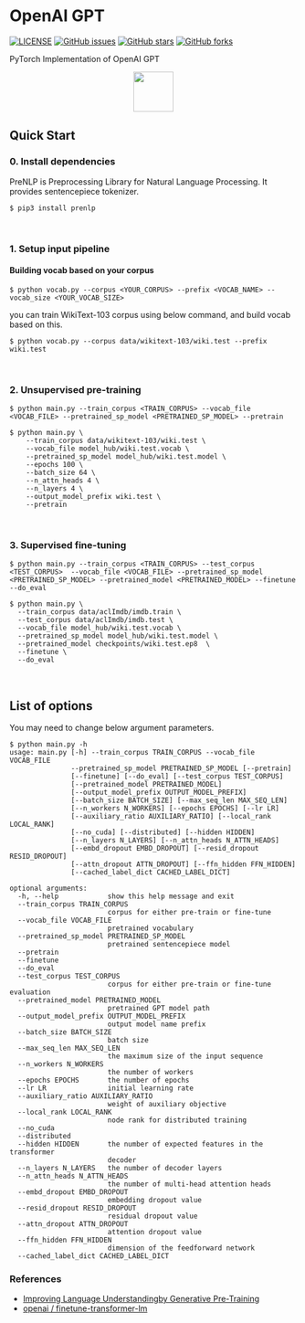 # OpenAI GPT
[![LICENSE](https://img.shields.io/github/license/lyeoni/gpt-pytorch?style=flat-square)](https://github.com/lyeoni/gpt-pytorch/blob/master/LICENSE)
[![GitHub issues](https://img.shields.io/github/issues/lyeoni/gpt-pytorch?style=flat-square)](https://github.com/lyeoni/gpt-pytorch/issues)
[![GitHub stars](https://img.shields.io/github/stars/lyeoni/gpt-pytorch?style=flat-square&color=important)](https://github.com/lyeoni/gpt-pytorch/stargazers)
[![GitHub forks](https://img.shields.io/github/forks/lyeoni/gpt-pytorch?style=flat-square&color=blueviolet)](https://github.com/lyeoni/gpt-pytorch/network/members)

PyTorch Implementation of OpenAI GPT

<p align="center"><img width= 70 src="https://pytorch.org/assets/images/logo-icon.svg"></p>

## Quick Start
### 0. Install dependencies
PreNLP is Preprocessing Library for Natural Language Processing. It provides sentencepiece tokenizer.
```
$ pip3 install prenlp
```
<br>

### 1. Setup input pipeline

#### Building vocab based on your corpus
```
$ python vocab.py --corpus <YOUR_CORPUS> --prefix <VOCAB_NAME> --vocab_size <YOUR_VOCAB_SIZE>
```

you can train WikiText-103 corpus using below command, and build vocab based on this.
```
$ python vocab.py --corpus data/wikitext-103/wiki.test --prefix wiki.test
```
<br>

### 2. Unsupervised pre-training
```
$ python main.py --train_corpus <TRAIN_CORPUS> --vocab_file <VOCAB_FILE> --pretrained_sp_model <PRETRAINED_SP_MODEL> --pretrain
```
```
$ python main.py \
    --train_corpus data/wikitext-103/wiki.test \
    --vocab_file model_hub/wiki.test.vocab \
    --pretrained_sp_model model_hub/wiki.test.model \
    --epochs 100 \
    --batch_size 64 \
    --n_attn_heads 4 \
    --n_layers 4 \
    --output_model_prefix wiki.test \
    --pretrain
```
<br>

### 3. Supervised fine-tuning
```
$ python main.py --train_corpus <TRAIN_CORPUS> --test_corpus <TEST_CORPUS>  --vocab_file <VOCAB_FILE> --pretrained_sp_model <PRETRAINED_SP_MODEL> --pretrained_model <PRETRAINED_MODEL> --finetune --do_eval
```
```
$ python main.py \
  --train_corpus data/aclImdb/imdb.train \
  --test_corpus data/aclImdb/imdb.test \
  --vocab_file model_hub/wiki.test.vocab \
  --pretrained_sp_model model_hub/wiki.test.model \
  --pretrained_model checkpoints/wiki.test.ep8  \
  --finetune \
  --do_eval
```
<br>

## List of options
You may need to change below argument parameters.
```
$ python main.py -h
usage: main.py [-h] --train_corpus TRAIN_CORPUS --vocab_file VOCAB_FILE
               --pretrained_sp_model PRETRAINED_SP_MODEL [--pretrain]
               [--finetune] [--do_eval] [--test_corpus TEST_CORPUS]
               [--pretrained_model PRETRAINED_MODEL]
               [--output_model_prefix OUTPUT_MODEL_PREFIX]
               [--batch_size BATCH_SIZE] [--max_seq_len MAX_SEQ_LEN]
               [--n_workers N_WORKERS] [--epochs EPOCHS] [--lr LR]
               [--auxiliary_ratio AUXILIARY_RATIO] [--local_rank LOCAL_RANK]
               [--no_cuda] [--distributed] [--hidden HIDDEN]
               [--n_layers N_LAYERS] [--n_attn_heads N_ATTN_HEADS]
               [--embd_dropout EMBD_DROPOUT] [--resid_dropout RESID_DROPOUT]
               [--attn_dropout ATTN_DROPOUT] [--ffn_hidden FFN_HIDDEN]
               [--cached_label_dict CACHED_LABEL_DICT]

optional arguments:
  -h, --help            show this help message and exit
  --train_corpus TRAIN_CORPUS
                        corpus for either pre-train or fine-tune
  --vocab_file VOCAB_FILE
                        pretrained vocabulary
  --pretrained_sp_model PRETRAINED_SP_MODEL
                        pretrained sentencepiece model
  --pretrain
  --finetune
  --do_eval
  --test_corpus TEST_CORPUS
                        corpus for either pre-train or fine-tune evaluation
  --pretrained_model PRETRAINED_MODEL
                        pretrained GPT model path
  --output_model_prefix OUTPUT_MODEL_PREFIX
                        output model name prefix
  --batch_size BATCH_SIZE
                        batch size
  --max_seq_len MAX_SEQ_LEN
                        the maximum size of the input sequence
  --n_workers N_WORKERS
                        the number of workers
  --epochs EPOCHS       the number of epochs
  --lr LR               initial learning rate
  --auxiliary_ratio AUXILIARY_RATIO
                        weight of auxiliary objective
  --local_rank LOCAL_RANK
                        node rank for distributed training
  --no_cuda
  --distributed
  --hidden HIDDEN       the number of expected features in the transformer
                        decoder
  --n_layers N_LAYERS   the number of decoder layers
  --n_attn_heads N_ATTN_HEADS
                        the number of multi-head attention heads
  --embd_dropout EMBD_DROPOUT
                        embedding dropout value
  --resid_dropout RESID_DROPOUT
                        residual dropout value
  --attn_dropout ATTN_DROPOUT
                        attention dropout value
  --ffn_hidden FFN_HIDDEN
                        dimension of the feedforward network
  --cached_label_dict CACHED_LABEL_DICT
```

### References
- [Improving Language Understandingby Generative Pre-Training](https://s3-us-west-2.amazonaws.com/openai-assets/research-covers/language-unsupervised/language_understanding_paper.pdf)
- [openai / finetune-transformer-lm](https://github.com/openai/finetune-transformer-lm)
